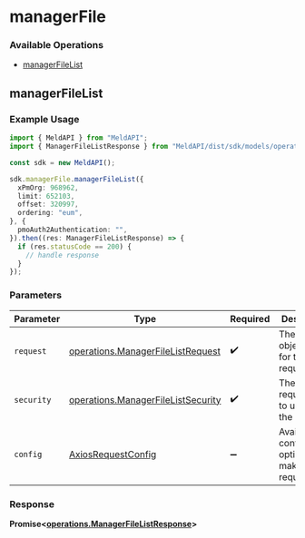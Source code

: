 # managerFile

### Available Operations

* [managerFileList](#managerfilelist)

## managerFileList

### Example Usage

```typescript
import { MeldAPI } from "MeldAPI";
import { ManagerFileListResponse } from "MeldAPI/dist/sdk/models/operations";

const sdk = new MeldAPI();

sdk.managerFile.managerFileList({
  xPmOrg: 968962,
  limit: 652103,
  offset: 320997,
  ordering: "eum",
}, {
  pmoAuth2Authentication: "",
}).then((res: ManagerFileListResponse) => {
  if (res.statusCode == 200) {
    // handle response
  }
});
```

### Parameters

| Parameter                                                                                | Type                                                                                     | Required                                                                                 | Description                                                                              |
| ---------------------------------------------------------------------------------------- | ---------------------------------------------------------------------------------------- | ---------------------------------------------------------------------------------------- | ---------------------------------------------------------------------------------------- |
| `request`                                                                                | [operations.ManagerFileListRequest](../../models/operations/managerfilelistrequest.md)   | :heavy_check_mark:                                                                       | The request object to use for the request.                                               |
| `security`                                                                               | [operations.ManagerFileListSecurity](../../models/operations/managerfilelistsecurity.md) | :heavy_check_mark:                                                                       | The security requirements to use for the request.                                        |
| `config`                                                                                 | [AxiosRequestConfig](https://axios-http.com/docs/req_config)                             | :heavy_minus_sign:                                                                       | Available config options for making requests.                                            |


### Response

**Promise<[operations.ManagerFileListResponse](../../models/operations/managerfilelistresponse.md)>**

